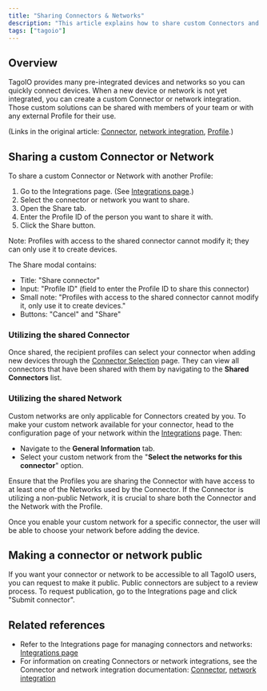 ```yaml
---
title: "Sharing Connectors & Networks"
description: "This article explains how to share custom Connectors and Networks in TagoIO, including the steps to share with another Profile and how to request a public connector for all users."
tags: ["tagoio"]
---
```

## Overview

TagoIO provides many pre-integrated devices and networks so you can quickly connect devices. When a new device or network is not yet integrated, you can create a custom Connector or network integration. Those custom solutions can be shared with members of your team or with any external Profile for their use.

(Links in the original article: [Connector](../integrations/index), [network integration](../integrations/index), [Profile](../account/profiles).)

## Sharing a custom Connector or Network

To share a custom Connector or Network with another Profile:

1. Go to the Integrations page. (See [Integrations page](../integrations/index).)
2. Select the connector or network you want to share.
3. Open the Share tab.
4. Enter the Profile ID of the person you want to share it with.
5. Click the Share button.

Note: Profiles with access to the shared connector cannot modify it; they can only use it to create devices.

<!-- Image placeholder removed for build -->

The Share modal contains:
- Title: "Share connector"
- Input: "Profile ID" (field to enter the Profile ID to share this connector)
- Small note: "Profiles with access to the shared connector cannot modify it, only use it to create devices."
- Buttons: "Cancel" and "Share"

### Utilizing the shared Connector

Once shared, the recipient profiles can select your connector when adding new devices through the [Connector Selection](../integrations/index) page. They can view all connectors that have been shared with them by navigating to the **Shared Connectors** list.

### Utilizing the shared Network

Custom networks are only applicable for Connectors created by you. To make your custom network available for your connector, head to the configuration page of your network within the [Integrations](../integrations/index) page. Then:
- Navigate to the **General Information** tab.
- Select your custom network from the "**Select the networks for this connector**" option.

Ensure that the Profiles you are sharing the Connector with have access to at least one of the Networks used by the Connector. If the Connector is utilizing a non-public Network, it is crucial to share both the Connector and the Network with the Profile.

Once you enable your custom network for a specific connector, the user will be able to choose your network before adding the device.

## Making a connector or network public

If you want your connector or network to be accessible to all TagoIO users, you can request to make it public. Public connectors are subject to a review process. To request publication, go to the Integrations page and click "Submit connector".

## Related references

- Refer to the Integrations page for managing connectors and networks: [Integrations page](../integrations/index)
- For information on creating Connectors or network integrations, see the Connector and network integration documentation: [Connector](../integrations/index), [network integration](../integrations/index)